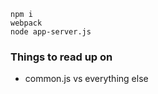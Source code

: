 `npm i`  
`webpack`  
`node app-server.js`  

### Things to read up on

* common.js vs everything else
